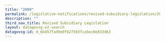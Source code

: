 ```yaml
---
title: "2009"
permalink: /legislative-notifications/revised-subsidiary-legislation/2009/
description: ""
third_nav_title: Revised Subsidiary Legislation
layout: datagovsg-v2-search
datagovsg-id: d_6b457fad9e0f627503fca5ec0e833d63
---
```

